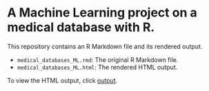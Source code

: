 # A Machine Learning project on a medical database with R.

This repository contains an R Markdown file and its rendered output.

- `medical_databases_ML.rmd`: The original R Markdown file.
- `medical_databases_ML.html`: The rendered HTML output.

To view the HTML output, click [output](./medical_databases_ML.html).
